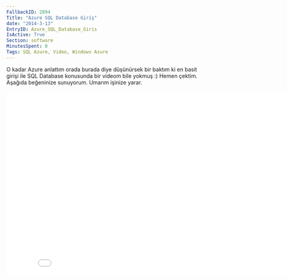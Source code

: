 ```yaml
---
FallbackID: 2894
Title: "Azure SQL Database Giriş"
date: "2014-3-13"
EntryID: Azure_SQL_Database_Giris
IsActive: True
Section: software
MinutesSpent: 0
Tags: SQL Azure, Video, Windows Azure
---
```

O kadar Azure anlattım orada burada diye düşünürsek bir baktım ki en
basit girişi ile SQL Database konusunda bir videom bile yokmuş :) Hemen
çektim. Aşağıda beğeninize sunuyorum. Umarım işinize yarar.

<iframe width="853" height="480" src="//www.youtube.com/embed/AtgSe3RYlXg" frameborder="0" allowfullscreen></iframe>

